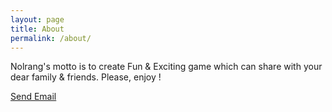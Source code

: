 ```yaml
---
layout: page
title: About
permalink: /about/
---
```


Nolrang's motto is to create Fun & Exciting game which can share with your dear family & friends.
Please, enjoy !  


<a href = "mailto: nolrangstudio@gmail.com">Send Email</a>